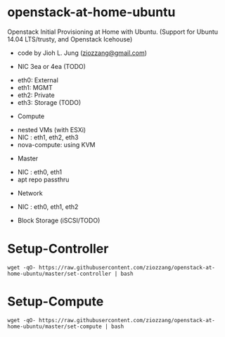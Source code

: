 openstack-at-home-ubuntu
========================

Openstack Initial Provisioning at Home with Ubuntu. (Support for Ubuntu 14.04 LTS/trusty, and Openstack Icehouse)


* code by Jioh L. Jung (ziozzang@gmail.com)

* NIC 3ea or 4ea (TODO)
 - eth0: External
 - eth1: MGMT
 - eth2: Private
 - eth3: Storage (TODO)

* Compute
 - nested VMs (with ESXi)
 - NIC : eth1, eth2, eth3
 - nova-compute: using KVM

* Master
 - NIC : eth0, eth1
 - apt repo passthru

* Network
 - NIC : eth0, eth1, eth2

* Block Storage (iSCSI/TODO)


Setup-Controller
================

```
wget -qO- https://raw.githubusercontent.com/ziozzang/openstack-at-home-ubuntu/master/set-controller | bash
```

Setup-Compute
=============

```
wget -qO- https://raw.githubusercontent.com/ziozzang/openstack-at-home-ubuntu/master/set-compute | bash
```


